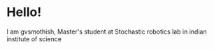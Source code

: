 # Hello!
I am gvsmothish, Master's student at Stochastic robotics lab in indian institute of science 
